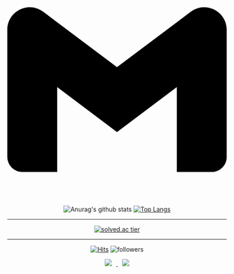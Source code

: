 
<svg role="img" viewBox="0 0 24 24" xmlns="http://www.w3.org/2000/svg"><path d="M24 5.457v13.909c0 .904-.732 1.636-1.636 1.636h-3.819V11.73L12 16.64l-6.545-4.91v9.273H1.636A1.636 1.636 0 0 1 0 19.366V5.457c0-2.023 2.309-3.178 3.927-1.964L5.455 4.64 12 9.548l6.545-4.91 1.528-1.145C21.69 2.28 24 3.434 24 5.457z"/></svg>

 <div align=center> 
 
 ![Anurag's github stats](https://github-readme-stats.vercel.app/api?username=meenyweeny&show_icons=true&theme=radical) [![Top Langs](https://github-readme-stats.vercel.app/api/top-langs/?username=meenyweeny&layout=compact&theme=dracula)](https://github.com/meenyweeny)
 <hr>
 
 
[![solved.ac tier](http://mazassumnida.wtf/api/generate_badge?boj=meenyweeny)](https://solved.ac/meenyweeny)
 </hr>
 <hr>
 
 [![Hits](https://hits.seeyoufarm.com/api/count/incr/badge.svg?url=https%3A%2F%2Fgithub.com%2Fmeenyweeny%2Fhit-counter&count_bg=%23000000&title_bg=%23B2B2B2&icon=&icon_color=%23E7E7E7&title=hits&edge_flat=true)](https://hits.seeyoufarm.com) ![followers](https://img.shields.io/github/followers/meenyweeny?style=social)

 
 </hr>
 
 <!--
 <a href="https://meenyweeny.tistory.com/"> <img src="http://img.shields.io/badge/-Tech%20Blog-655ced?style=flat&logo=github&link=https://meenyweeny.tistory.com/" style="height : auto; margin-left : 10px; margin-right : 10px;"/> </a> -->
 
 <a href="https://instagram.com/meenyweeny"> <img src="http://img.shields.io/badge/-Instagram-black?style=flat&logo=Instagram&link=https://instagram.com/meenyweeny/" style="height : auto; margin-left : 10px; margin-right : 10px;"/> </a> <a href="mailto:kmeye0419@gmail.com"> <img src="https://img.shields.io/badge/Gmail-d14836?style=flat-square&logo=Gmail&logoColor=white&link=mailto:kmeye0419@gmail.com" style="height : auto; margin-left : 10px; margin-right : 10px;"/> </a> </div>
